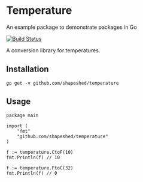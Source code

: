 # Temperature

An example package to demonstrate packages in Go

[![Build Status](https://travis-ci.org/shapeshed/temperature.svg?branch=master)](https://travis-ci.org/shapeshed/temperature)

A conversion library for temperatures.

## Installation

    go get -v github.com/shapeshed/temperature

## Usage

    package main

    import (
        "fmt"
        "github.com/shapeshed/temperature"
    )

    f := temperature.CtoF(10)
    fmt.Println(f) // 10

    f := temperature.FtoC(32)
    fmt.Println(f) // 0

<!-- vim: set ts=4 sts=4 sw=4 expandtab: -->
